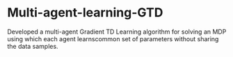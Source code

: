 # Multi-agent-learning-GTD
Developed a multi-agent Gradient TD Learning algorithm for solving an MDP using which each agent learnscommon set of parameters without sharing the data samples.
